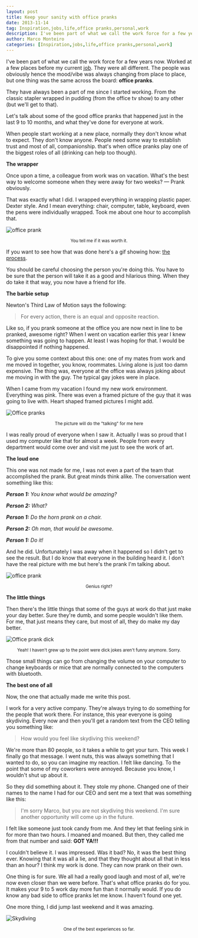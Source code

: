 ```yaml
---
layout: post
title: Keep your sanity with office pranks
date: 2013-11-14
tag: Inspiration,jobs,life,office pranks,personal,work
description: I've been part of what we call the work force for a few years now. Worked at a few places before my current job. They were all different. The people
author: Marco Monteiro
categories: [Inspiration,jobs,life,office pranks,personal,work]
---
```


I've been part of what we call the work force for a few years now. Worked at a few places before my current [job](http://blog.marcomonteiro.net/post/the-ch-experience). They were all different. The people was obviously hence the mood/vibe was always changing from place to place, but one thing was the same across the board: **office pranks**.

They have always been a part of me since I started working. From the classic stapler wrapped in pudding (from the office tv show) to any other (but we'll get to that).

<!--more-->

Let's talk about some of the good office pranks that happened just in the last 9 to 10 months, and what they've done for everyone at work.

When people start working at a new place, normally they don't know what to expect. They don't know anyone. People need some way to establish trust and most of all, companionship. that's when office pranks play one of the biggest roles of all (drinking can help too though).

**The wrapper**

Once upon a time, a colleague from work was on vacation. What's the best way to welcome someone when they were away for two weeks? — Prank obviously.

That was exactly what I did. I wrapped everything in wrapping plastic paper. Dexter style. And I mean everything: chair, computer, table, keyboard, even the pens were individually wrapped. Took me about one hour to accomplish that.

![office prank](https://dl.dropboxusercontent.com/u/404972/blog/mac_mena.jpg)

<small><center>You tell me if it was worth it.</center></small>

If you want to see how that was done here's a gif showing how: [the process](https://dl.dropboxusercontent.com/u/404972/blog/macmena.gif).

You should be careful choosing the person you're doing this. You have to be sure that the person will take it as a good and hilarious thing. When they do take it that way, you now have a friend for life.

**The barbie setup**

Newton's Third Law of Motion says the following:

> For every action, there is an equal and opposite reaction.

Like so, if you prank someone at the office you are now next in line to be pranked, awesome right? When I went on vacation earlier this year I knew something was going to happen. At least I was hoping for that. I would be disappointed if nothing happened.

To give you some context about this one: one of my mates from work and me moved in together, you know, roommates. Living alone is just too damn expensive. The thing was, everyone at the office was always joking about me moving in with the guy. The typical gay jokes were in place.

When I came from my vacation I found my new work environment. Everything was pink. There was even a framed picture of the guy that it was going to live with. Heart shaped framed pictures I might add.

![Office pranks](https://dl.dropboxusercontent.com/u/404972/blog/pink.jpg)

<small><center>The picture will do the "talking" for me here</center></small>

I was really proud of everyone when I saw it. Actually I was so proud that I used my computer like that for almost a week. People from every department would come over and visit me just to see the work of art.

**The loud one**

This one was not made for me, I was not even a part of the team that accomplished the prank. But great minds think alike. The conversation went something like this:

***Person 1:** You know what would be amazing?*

***Person 2:** What?*

***Person 1:** Do the horn prank on a chair.*

***Person 2:** Oh man, that would be awesome.*

***Person 1:** Do it!*

And he did. Unfortunately I was away when it happened so I didn't get to see the result. But I do know that everyone in the building heard it. I don't have the real picture with me but here's the prank I'm talking about.

![office prank](https://dl.dropboxusercontent.com/u/404972/blog/laud.jpg)

<small><center>Genius right?</center></small>

**The little things**

Then there's the little things that some of the guys at work do that just make your day better. Sure they're dumb, and some people wouldn't like them. For me, that just means they care, but most of all, they do make my day better.

![Office prank dick](https://dl.dropboxusercontent.com/u/404972/blog/dick.jpg)

<small><center>Yeah! I haven't grew up to the point were dick jokes aren't funny anymore. Sorry.</center></small>

Those small things can go from changing the volume on your computer to change keyboards or mice that are normally connected to the computers with bluetooth.

**The best one of all**

Now, the one that actually made me write this post.

I work for a very active company. They're always trying to do something for the people that work there. For instance, this year everyone is going skydiving. Every now and then you'll get a random text from the CEO telling you something like:

>How would you feel like skydiving this weekend?

We're more than 80 people, so it takes a while to get your turn. This week I finally go that message. I went nuts, this was always something that I wanted to do, so you can imagine my reaction. I felt like dancing. To the point that some of my coworkers were annoyed. Because you know, I wouldn't shut up about it.

So they did something about it. They stole my phone. Changed one of their names to the name I had for our CEO and sent me a text that was something like this:

> I'm sorry Marco, but you are not skydiving this weekend. I'm sure another opportunity will come up in the future.

I felt like someone just took candy from me. And they let that feeling sink in for more than two hours. I moaned and moaned. But then, they called me from that number and said: **GOT YA!!!**

I couldn't believe it. I was impressed. Was it bad? No, it was the best thing ever. Knowing that it was all a lie, and that they thought about all that in less than an hour? I think my work is done. They can now prank on their own.

One thing is for sure. We all had a really good laugh and most of all, we're now even closer than we were before. That's what office pranks do for you. It makes your 9 to 5 work day more fun than it normally would. If you do know any bad side to office pranks let me know. I haven't found one yet.

One more thing, I did jump last weekend and it was amazing.

![Skydiving](https://dl.dropboxusercontent.com/u/404972/blog/skydiving.jpg)

<small><center>One of the best experiences so far.</center></small>